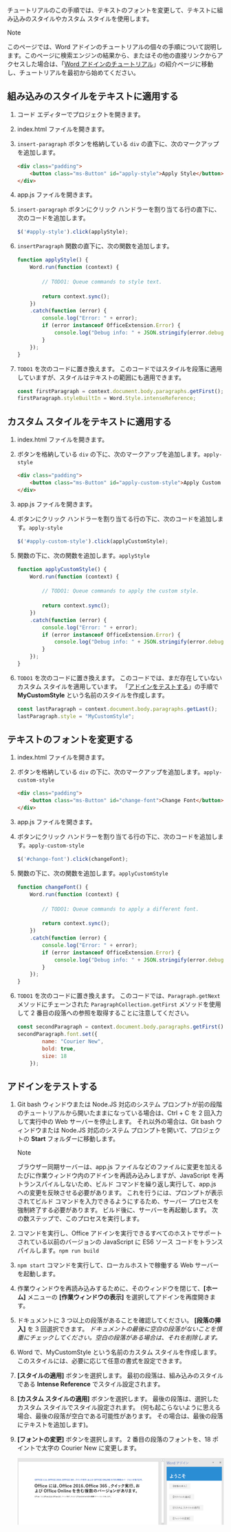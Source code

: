 チュートリアルのこの手順では、テキストのフォントを変更して、テキストに組み込みのスタイルやカスタム スタイルを使用します。

> [!NOTE]
> このページでは、Word アドインのチュートリアルの個々の手順について説明します。このページに検索エンジンの結果から、またはその他の直接リンクからアクセスした場合は、「[Word アドインのチュートリアル](../tutorials/word-tutorial.yml)」の紹介ページに移動し、チュートリアルを最初から始めてください。

## <a name="apply-a-built-in-style-to-text"></a>組み込みのスタイルをテキストに適用する

1. コード エディターでプロジェクトを開きます。 
2. index.html ファイルを開きます。
3. `insert-paragraph` ボタンを格納している `div` の直下に、次のマークアップを追加します。

    ```html
    <div class="padding">            
        <button class="ms-Button" id="apply-style">Apply Style</button>            
    </div>
    ```

4. app.js ファイルを開きます。

5. `insert-paragraph` ボタンにクリック ハンドラーを割り当てる行の直下に、次のコードを追加します。

    ```js
    $('#apply-style').click(applyStyle);
    ```

6. `insertParagraph` 関数の直下に、次の関数を追加します。

    ```js
    function applyStyle() {
        Word.run(function (context) {
            
            // TODO1: Queue commands to style text.

            return context.sync();
        })
        .catch(function (error) {
            console.log("Error: " + error);
            if (error instanceof OfficeExtension.Error) {
                console.log("Debug info: " + JSON.stringify(error.debugInfo));
            }
        });
    }
    ``` 

7. `TODO1` を次のコードに置き換えます。 このコードではスタイルを段落に適用していますが、スタイルはテキストの範囲にも適用できます。

    ```js
    const firstParagraph = context.document.body.paragraphs.getFirst();
    firstParagraph.styleBuiltIn = Word.Style.intenseReference;
    ``` 

## <a name="apply-a-custom-style-to-text"></a>カスタム スタイルをテキストに適用する

1. index.html ファイルを開きます。
2. ボタンを格納している `div` の下に、次のマークアップを追加します。`apply-style`

    ```html
    <div class="padding">            
        <button class="ms-Button" id="apply-custom-style">Apply Custom Style</button>            
    </div>
    ```

3. app.js ファイルを開きます。

4. ボタンにクリック ハンドラーを割り当てる行の下に、次のコードを追加します。`apply-style`

    ```js
    $('#apply-custom-style').click(applyCustomStyle);
    ```

5. 関数の下に、次の関数を追加します。`applyStyle`

    ```js
    function applyCustomStyle() {
        Word.run(function (context) {
            
            // TODO1: Queue commands to apply the custom style.

            return context.sync();
        })
        .catch(function (error) {
            console.log("Error: " + error);
            if (error instanceof OfficeExtension.Error) {
                console.log("Debug info: " + JSON.stringify(error.debugInfo));
            }
        });
    }
    ``` 

7. `TODO1` を次のコードに置き換えます。 このコードでは、まだ存在していないカスタム スタイルを適用しています。 「[アドインをテストする](#test-the-add-in)」の手順で **MyCustomStyle** という名前のスタイルを作成します。

    ```js
    const lastParagraph = context.document.body.paragraphs.getLast();
    lastParagraph.style = "MyCustomStyle";
    ``` 

## <a name="change-the-font-of-text"></a>テキストのフォントを変更する

1. index.html ファイルを開きます。
2. ボタンを格納している `div` の下に、次のマークアップを追加します。`apply-custom-style`

    ```html
    <div class="padding">            
        <button class="ms-Button" id="change-font">Change Font</button>            
    </div>
    ```

3. app.js ファイルを開きます。

4. ボタンにクリック ハンドラーを割り当てる行の下に、次のコードを追加します。`apply-custom-style`

    ```js
    $('#change-font').click(changeFont);
    ```

5. 関数の下に、次の関数を追加します。`applyCustomStyle`

    ```js
    function changeFont() {
        Word.run(function (context) {
            
            // TODO1: Queue commands to apply a different font.

            return context.sync();
        })
        .catch(function (error) {
            console.log("Error: " + error);
            if (error instanceof OfficeExtension.Error) {
                console.log("Debug info: " + JSON.stringify(error.debugInfo));
            }
        });
    }
    ``` 

7. `TODO1` を次のコードに置き換えます。 このコードでは、`Paragraph.getNext` メソッドにチェーンされた `ParagraphCollection.getFirst` メソッドを使用して 2 番目の段落への参照を取得することに注意してください。

    ```js
    const secondParagraph = context.document.body.paragraphs.getFirst().getNext();
    secondParagraph.font.set({
            name: "Courier New",
            bold: true,
            size: 18
        });
    ``` 

## <a name="test-the-add-in"></a>アドインをテストする

1. Git bash ウィンドウまたは Node.JS 対応のシステム プロンプトが前の段階のチュートリアルから開いたままになっている場合は、Ctrl + C を 2 回入力して実行中の Web サーバーを停止します。 それ以外の場合は、Git bash ウィンドウまたは Node.JS 対応のシステム プロンプトを開いて、プロジェクトの **Start** フォルダーに移動します。

     > [!NOTE]
     > ブラウザー同期サーバーは、app.js ファイルなどのファイルに変更を加えるたびに作業ウィンドウ内のアドインを再読み込みしますが、JavaScript を再トランスパイルしないため、ビルド コマンドを繰り返し実行して、app.js への変更を反映させる必要があります。 これを行うには、プロンプトが表示されてビルド コマンドを入力できるようにするため、サーバー プロセスを強制終了する必要があります。 ビルド後に、サーバーを再起動します。 次の数ステップで、このプロセスを実行します。

2. コマンドを実行し、Office アドインを実行できるすべてのホストでサポートされている以前のバージョンの JavaScript に ES6 ソース コードをトランスパイルします。`npm run build`
3. `npm start` コマンドを実行して、ローカルホストで稼働する Web サーバーを起動します。   
4. 作業ウィンドウを再読み込みするために、そのウィンドウを閉じて、**[ホーム]** メニューの **[作業ウィンドウの表示]** を選択してアドインを再度開きます。
5. ドキュメントに 3 つ以上の段落があることを確認してください。 **[段落の挿入]** を 3 回選択できます。 *ドキュメントの最後に空白の段落がないことを慎重にチェックしてください。空白の段落がある場合は、それを削除します。*
6. Word で、MyCustomStyle という名前のカスタム スタイルを作成します。 このスタイルには、必要に応じて任意の書式を設定できます。
7. **[スタイルの適用]** ボタンを選択します。 最初の段落は、組み込みのスタイルである **Intense Reference** でスタイル設定されます。
8. **[カスタム スタイルの適用]** ボタンを選択します。 最後の段落は、選択したカスタム スタイルでスタイル設定されます。 (何も起こらないように思える場合、最後の段落が空白である可能性があります。 その場合は、最後の段落にテキストを追加します)。
9. **[フォントの変更]** ボタンを選択します。 2 番目の段落のフォントを、18 ポイントで太字の Courier New に変更します。

    ![Word のチュートリアル - スタイルとフォントを適用する](../images/word-tutorial-apply-styles-and-font.png)
